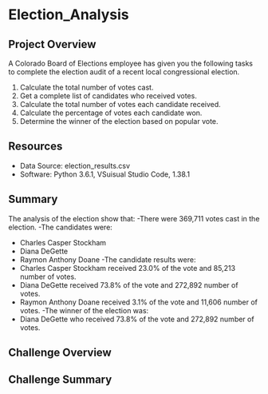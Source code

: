 # Election_Analysis

## Project Overview
A Colorado Board of Elections employee has given you the following tasks  to complete the election audit of a recent local congressional election.

1. Calculate the total number of votes cast.
2. Get a complete list of candidates who received votes.
3. Calculate the total number of votes each candidate received.
4. Calculate the percentage of votes each candidate won.
5. Determine the winner of the election based on popular vote.

## Resources
- Data Source: election_results.csv
- Software: Python 3.6.1, VSuisual Studio Code, 1.38.1

## Summary
The analysis of the election show that:
-There were 369,711 votes cast in the election.
-The candidates were:
  - Charles Casper Stockham
  - Diana DeGette 
  - Raymon Anthony Doane
-The candidate results were:
  - Charles Casper Stockham received 23.0% of the vote and 85,213 number of votes.
  - Diana DeGette received 73.8% of the vote and 272,892 number of votes.
  - Raymon Anthony Doane received 3.1% of the vote and 11,606 number of votes.
-The winner of the election was:
  - Diana DeGette who received 73.8% of the vote and 272,892 number of votes.

## Challenge Overview

## Challenge Summary
